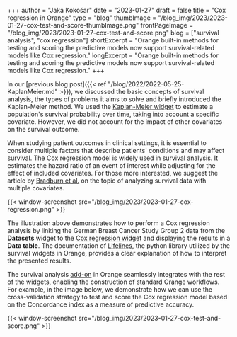 +++
author = "Jaka Kokošar"
date = "2023-01-27"
draft = false
title = "Cox regression in Orange"
type = "blog"
thumbImage = "/blog_img/2023/2023-01-27-cox-test-and-score-thumbImage.png"
frontPageImage = "/blog_img/2023/2023-01-27-cox-test-and-score.png"
blog = ["survival analysis", "cox regression"]
shortExcerpt = "Orange built-in methods for testing and scoring the predictive models now support survival-related models like Cox regression."
longExcerpt = "Orange built-in methods for testing and scoring the predictive models now support survival-related models like Cox regression."
+++

In our [previous blog post]({{< ref "/blog/2022/2022-05-25-KaplanMeier.md" >}}), we discussed the basic concepts of survival analysis, the types of problems it aims to solve and briefly introduced the Kaplan-Meier method. We used the [Kaplan-Meier widget](/widget-catalog/survival-analysis/kaplan-meier-plot/) to estimate a population's survival probability over time, taking into account a specific covariate. However, we did not account for the impact of other covariates on the survival outcome.

When studying patient outcomes in clinical settings, it is essential to consider multiple factors that describe patients' conditions and may affect survival. The Cox regression model is widely used in survival analysis. It estimates the hazard ratio of an event of interest while adjusting for the effect of included covariates. For those more interested, we suggest the article by [Bradburn et al.](https://www.nature.com/articles/6601119) on the topic of analyzing survival data with multiple covariates.

{{< window-screenshot src="/blog_img/2023/2023-01-27-cox-regression.png" >}}

The illustration above demonstrates how to perform a Cox regression analysis by linking the German Breast Cancer Study Group 2 data from the **Datasets** widget to the [Cox regression widget](/widget-catalog/survival-analysis/cox-regression/) and displaying the results in a **Data table**. The documentation of [Lifelines](https://lifelines.readthedocs.io/en/latest/Survival%20Regression.html#interpretation), the python library utilized by the survival widgets in Orange, provides a clear explanation of how to interpret the presented results.

The survival analysis [add-on](https://github.com/biolab/orange3-survival-analysis/) in Orange seamlessly integrates with the rest of the widgets, enabling the construction of standard Orange workflows. For example, in the image below, we demonstrate how we can use the cross-validation strategy to test and score the Cox regression model based on the Concordance index as a measure of predictive accuracy.

{{< window-screenshot src="/blog_img/2023/2023-01-27-cox-test-and-score.png" >}}
